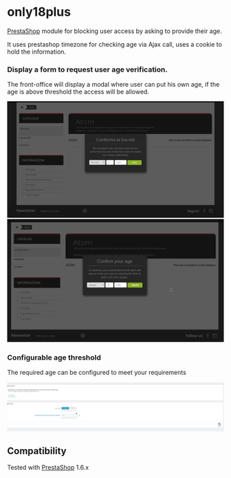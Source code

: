 # only18plus
[PrestaShop](https://www.prestashop.com/it) module for blocking user access by asking to provide their age.

It uses prestashop timezone for checking age via Ajax call, uses a cookie to hold the information.


### Display a form to request user age verification.

The front-office will display a modal where user can put his own age, if the age is above threshold the access will be
allowed.

![frontend italian](img/screen1.png)
![frontend english](img/screen2.png)

### Configurable age threshold

The required age can be configured to meet your requirements

![backend configuration ](img/screen3.png)


## Compatibility

Tested with [PrestaShop](https://www.prestashop.com/it) 1.6.x
